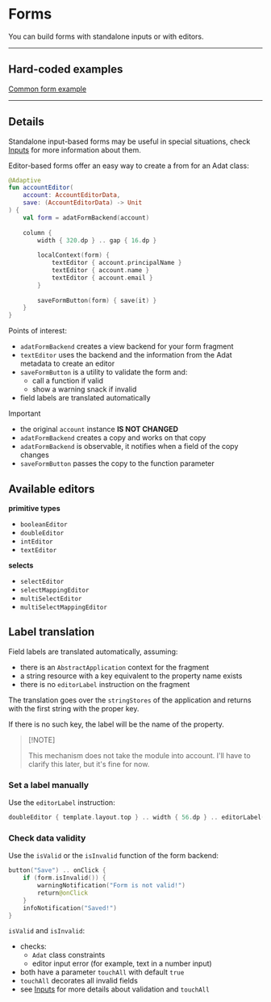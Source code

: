 # Forms

You can build forms with standalone inputs or with editors.

---

## Hard-coded examples

[Common form example](actualize:///cookbook/form/example/common)

---

## Details

Standalone input-based forms may be useful in special situations, check [Inputs](guide://)
for more information about them.

Editor-based forms offer an easy way to create a from for an Adat class:

```kotlin
@Adaptive
fun accountEditor(
    account: AccountEditorData,
    save: (AccountEditorData) -> Unit
) {
    val form = adatFormBackend(account)
    
    column {
        width { 320.dp } .. gap { 16.dp }
    
        localContext(form) {
            textEditor { account.principalName }
            textEditor { account.name }
            textEditor { account.email }
        }
    
        saveFormButton(form) { save(it) }    
    }
}
```

Points of interest:

* `adatFormBackend` creates a view backend for your form fragment
* `textEditor` uses the backend and the information from the Adat metadata to create an editor
* `saveFormButton` is a utility to validate the form and:
  * call a function if valid
  * show a warning snack if invalid
* field labels are translated automatically

> [!IMPORTANT]
> 
> * the original `account` instance **IS NOT CHANGED**
> * `adatFormBackend` creates a copy and works on that copy
> * `adatFormBackend` is observable, it notifies when a field of the copy changes
> * `saveFormButton` passes the copy to the function parameter 
>

## Available editors

**primitive types**

* `booleanEditor`
* `doubleEditor`
* `intEditor`
* `textEditor`

**selects**

* `selectEditor`
* `selectMappingEditor`
* `multiSelectEditor`
* `multiSelectMappingEditor`

## Label translation

Field labels are translated automatically, assuming:

* there is an `AbstractApplication` context for the fragment
* a string resource with a key equivalent to the property name exists
* there is no `editorLabel` instruction on the fragment

The translation goes over the `stringStores` of the application and
returns with the first string with the proper key.

If there is no such key, the label will be the name of the property.

>
> [!NOTE]
>
> This mechanism does not take the module into account. I'll have to clarify this
> later, but it's fine for now.
>

### Set a label manually

Use the `editorLabel` instruction:

```kotlin
doubleEditor { template.layout.top } .. width { 56.dp } .. editorLabel("TOP")
```

### Check data validity

Use the `isValid` or the `isInvalid` function of the form backend:

```kotlin
button("Save") .. onClick {
    if (form.isInvalid()) {
        warningNotification("Form is not valid!")
        return@onClick
    }
    infoNotification("Saved!")
}
```

`isValid` and `isInvalid`:

- checks:
  - `Adat` class constraints
  - editor input error (for example, text in a number input)
- both have a parameter `touchAll` with default `true`
- `touchAll` decorates all invalid fields
- see [Inputs](guide://) for more details about validation and `touchAll`

